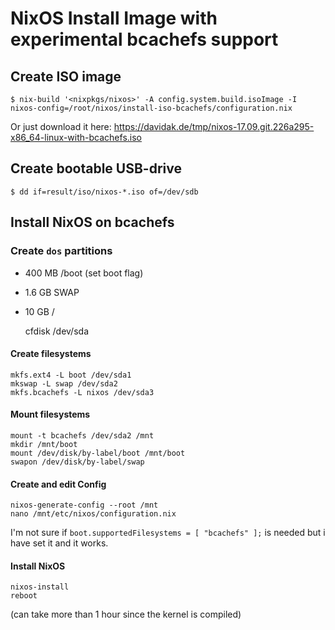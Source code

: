 # NixOS Install Image with experimental bcachefs support

## Create ISO image

    $ nix-build '<nixpkgs/nixos>' -A config.system.build.isoImage -I nixos-config=/root/nixos/install-iso-bcachefs/configuration.nix

Or just download it here: https://davidak.de/tmp/nixos-17.09.git.226a295-x86_64-linux-with-bcachefs.iso

## Create bootable USB-drive

    $ dd if=result/iso/nixos-*.iso of=/dev/sdb

## Install NixOS on bcachefs

### Create `dos` partitions

- 400 MB /boot (set boot flag)
- 1.6 GB SWAP
- 10 GB /

    cfdisk /dev/sda

#### Create filesystems

    mkfs.ext4 -L boot /dev/sda1
    mkswap -L swap /dev/sda2
    mkfs.bcachefs -L nixos /dev/sda3

#### Mount filesystems
    
    mount -t bcachefs /dev/sda2 /mnt
    mkdir /mnt/boot
    mount /dev/disk/by-label/boot /mnt/boot
    swapon /dev/disk/by-label/swap
    
#### Create and edit Config
    
    nixos-generate-config --root /mnt
    nano /mnt/etc/nixos/configuration.nix

I'm not sure if `boot.supportedFilesystems = [ "bcachefs" ];` is needed but i have set it and it works.

#### Install NixOS

    nixos-install
    reboot

(can take more than 1 hour since the kernel is compiled)
